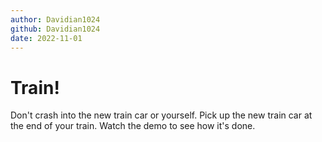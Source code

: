 ```yaml
---
author: Davidian1024
github: Davidian1024
date: 2022-11-01
---
```


# Train!

Don't crash into the new train car or yourself.  Pick up the new train car at the end of your train.  Watch the demo to see how it's done.
